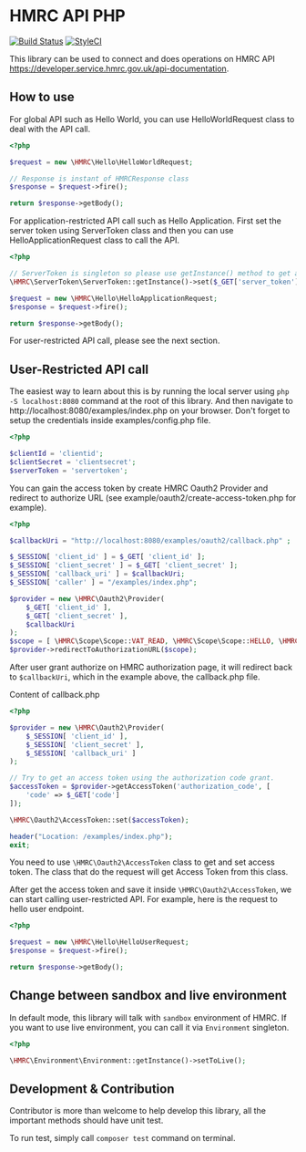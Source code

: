 # HMRC API PHP
[![Build Status](https://travis-ci.org/s-patompong/hmrc-api-php.svg?branch=master)](https://travis-ci.org/s-patompong/hmrc-api-php)
[![StyleCI](https://github.styleci.io/repos/167135773/shield?branch=master)](https://github.styleci.io/repos/167135773)

This library can be used to connect and does operations on HMRC API https://developer.service.hmrc.gov.uk/api-documentation.

## How to use
For global API such as Hello World, you can use HelloWorldRequest class to deal with the API call.

```php
<?php

$request = new \HMRC\Hello\HelloWorldRequest;

// Response is instant of HMRCResponse class
$response = $request->fire();

return $response->getBody();
```

For application-restricted API call such as Hello Application. First set the server token using ServerToken class and then you can use HelloApplicationRequest class to call the API.

```php
<?php

// ServerToken is singleton so please use getInstance() method to get an instance and then use set method on it
\HMRC\ServerToken\ServerToken::getInstance()->set($_GET['server_token']);

$request = new \HMRC\Hello\HelloApplicationRequest;
$response = $request->fire();

return $response->getBody();
```

For user-restricted API call, please see the next section.

## User-Restricted API call
The easiest way to learn about this is by running the local server using `php -S localhost:8080` command at the root of this library. And then navigate to http://localhost:8080/examples/index.php on your browser. Don't forget to setup the credentials inside examples/config.php file.
```php
<?php

$clientId = 'clientid';
$clientSecret = 'clientsecret';
$serverToken = 'servertoken';
```
You can gain the access token by create HMRC Oauth2 Provider and redirect to authorize URL (see example/oauth2/create-access-token.php for example).

```php
<?php

$callbackUri = "http://localhost:8080/examples/oauth2/callback.php" ;

$_SESSION[ 'client_id' ] = $_GET[ 'client_id' ];
$_SESSION[ 'client_secret' ] = $_GET[ 'client_secret' ];
$_SESSION[ 'callback_uri' ] = $callbackUri;
$_SESSION[ 'caller' ] = "/examples/index.php";

$provider = new \HMRC\Oauth2\Provider(
    $_GET[ 'client_id' ],
    $_GET[ 'client_secret' ],
    $callbackUri
);
$scope = [ \HMRC\Scope\Scope::VAT_READ, \HMRC\Scope\Scope::HELLO, \HMRC\Scope\Scope::VAT_WRITE ];
$provider->redirectToAuthorizationURL($scope);
```
After user grant authorize on HMRC authorization page, it will redirect back to `$callbackUri`, which in the example above, the callback.php file.

Content of callback.php
```php
<?php

$provider = new \HMRC\Oauth2\Provider(
    $_SESSION[ 'client_id' ],
    $_SESSION[ 'client_secret' ],
    $_SESSION[ 'callback_uri' ]
);

// Try to get an access token using the authorization code grant.
$accessToken = $provider->getAccessToken('authorization_code', [
    'code' => $_GET['code']
]);

\HMRC\Oauth2\AccessToken::set($accessToken);

header("Location: /examples/index.php");
exit;
```
You need to use `\HMRC\Oauth2\AccessToken` class to get and set access token. The class that do the request will get Access Token from this class.

After get the access token and save it inside `\HMRC\Oauth2\AccessToken`, we can start calling user-restricted API. For example, here is the request to hello user endpoint.
```php
<?php

$request = new \HMRC\Hello\HelloUserRequest;
$response = $request->fire();

return $response->getBody();
```
## Change between sandbox and live environment
In default mode, this library will talk with `sandbox` environment of HMRC. If you want to use live environment, you can call it via `Environment` singleton.
```php
<?php

\HMRC\Environment\Environment::getInstance()->setToLive();
```
## Development & Contribution
Contributor is more than welcome to help develop this library, all the important methods should have unit test.

To run test, simply call `composer test` command on terminal.
